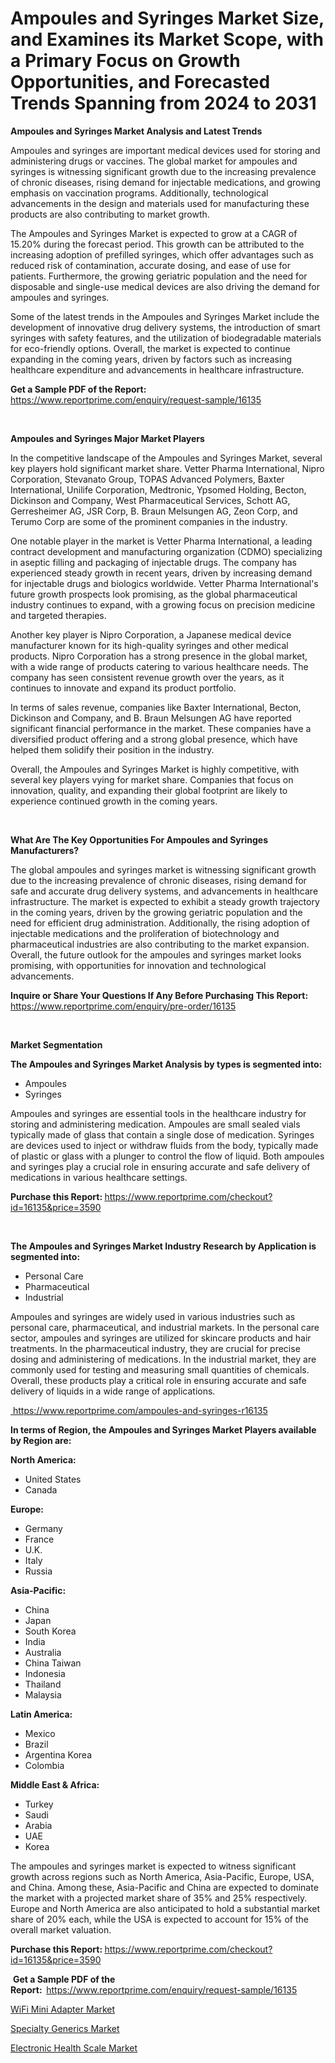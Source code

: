 <p><h1>Ampoules and Syringes Market Size, and Examines its Market Scope, with a Primary Focus on Growth Opportunities, and Forecasted Trends Spanning from 2024 to 2031</h1></p><p><strong>Ampoules and Syringes Market Analysis and Latest Trends</strong></p>
<p><p>Ampoules and syringes are important medical devices used for storing and administering drugs or vaccines. The global market for ampoules and syringes is witnessing significant growth due to the increasing prevalence of chronic diseases, rising demand for injectable medications, and growing emphasis on vaccination programs. Additionally, technological advancements in the design and materials used for manufacturing these products are also contributing to market growth.</p><p>The Ampoules and Syringes Market is expected to grow at a CAGR of 15.20% during the forecast period. This growth can be attributed to the increasing adoption of prefilled syringes, which offer advantages such as reduced risk of contamination, accurate dosing, and ease of use for patients. Furthermore, the growing geriatric population and the need for disposable and single-use medical devices are also driving the demand for ampoules and syringes.</p><p>Some of the latest trends in the Ampoules and Syringes Market include the development of innovative drug delivery systems, the introduction of smart syringes with safety features, and the utilization of biodegradable materials for eco-friendly options. Overall, the market is expected to continue expanding in the coming years, driven by factors such as increasing healthcare expenditure and advancements in healthcare infrastructure.</p></p>
<p><strong>Get a Sample PDF of the Report:&nbsp;</strong> <a href="https://www.reportprime.com/enquiry/request-sample/16135">https://www.reportprime.com/enquiry/request-sample/16135</a></p>
<p>&nbsp;</p>
<p><strong>Ampoules and Syringes Major Market Players</strong></p>
<p><p>In the competitive landscape of the Ampoules and Syringes Market, several key players hold significant market share. Vetter Pharma International, Nipro Corporation, Stevanato Group, TOPAS Advanced Polymers, Baxter International, Unilife Corporation, Medtronic, Ypsomed Holding, Becton, Dickinson and Company, West Pharmaceutical Services, Schott AG, Gerresheimer AG, JSR Corp, B. Braun Melsungen AG, Zeon Corp, and Terumo Corp are some of the prominent companies in the industry.</p><p>One notable player in the market is Vetter Pharma International, a leading contract development and manufacturing organization (CDMO) specializing in aseptic filling and packaging of injectable drugs. The company has experienced steady growth in recent years, driven by increasing demand for injectable drugs and biologics worldwide. Vetter Pharma International's future growth prospects look promising, as the global pharmaceutical industry continues to expand, with a growing focus on precision medicine and targeted therapies.</p><p>Another key player is Nipro Corporation, a Japanese medical device manufacturer known for its high-quality syringes and other medical products. Nipro Corporation has a strong presence in the global market, with a wide range of products catering to various healthcare needs. The company has seen consistent revenue growth over the years, as it continues to innovate and expand its product portfolio.</p><p>In terms of sales revenue, companies like Baxter International, Becton, Dickinson and Company, and B. Braun Melsungen AG have reported significant financial performance in the market. These companies have a diversified product offering and a strong global presence, which have helped them solidify their position in the industry.</p><p>Overall, the Ampoules and Syringes Market is highly competitive, with several key players vying for market share. Companies that focus on innovation, quality, and expanding their global footprint are likely to experience continued growth in the coming years.</p></p>
<p>&nbsp;</p>
<p><strong>What Are The Key Opportunities For Ampoules and Syringes Manufacturers?</strong></p>
<p><p>The global ampoules and syringes market is witnessing significant growth due to the increasing prevalence of chronic diseases, rising demand for safe and accurate drug delivery systems, and advancements in healthcare infrastructure. The market is expected to exhibit a steady growth trajectory in the coming years, driven by the growing geriatric population and the need for efficient drug administration. Additionally, the rising adoption of injectable medications and the proliferation of biotechnology and pharmaceutical industries are also contributing to the market expansion. Overall, the future outlook for the ampoules and syringes market looks promising, with opportunities for innovation and technological advancements.</p></p>
<p><strong>Inquire or Share Your Questions If Any Before Purchasing This Report:</strong> <a href="https://www.reportprime.com/enquiry/pre-order/16135">https://www.reportprime.com/enquiry/pre-order/16135</a></p>
<p>&nbsp;</p>
<p><strong>Market Segmentation</strong></p>
<p><strong>The Ampoules and Syringes Market Analysis by types is segmented into:</strong></p>
<p><ul><li>Ampoules</li><li>Syringes</li></ul></p>
<p><p>Ampoules and syringes are essential tools in the healthcare industry for storing and administering medication. Ampoules are small sealed vials typically made of glass that contain a single dose of medication. Syringes are devices used to inject or withdraw fluids from the body, typically made of plastic or glass with a plunger to control the flow of liquid. Both ampoules and syringes play a crucial role in ensuring accurate and safe delivery of medications in various healthcare settings.</p></p>
<p><strong>Purchase this Report:&nbsp;</strong><a href="https://www.reportprime.com/checkout?id=16135&price=3590">https://www.reportprime.com/checkout?id=16135&price=3590</a></p>
<p>&nbsp;</p>
<p><strong>The Ampoules and Syringes Market Industry Research by Application is segmented into:</strong></p>
<p><ul><li>Personal Care</li><li>Pharmaceutical</li><li>Industrial</li></ul></p>
<p><p>Ampoules and syringes are widely used in various industries such as personal care, pharmaceutical, and industrial markets. In the personal care sector, ampoules and syringes are utilized for skincare products and hair treatments. In the pharmaceutical industry, they are crucial for precise dosing and administering of medications. In the industrial market, they are commonly used for testing and measuring small quantities of chemicals. Overall, these products play a critical role in ensuring accurate and safe delivery of liquids in a wide range of applications.</p></p>
<p><a href="https://www.reportprime.com/ampoules-and-syringes-r16135">&nbsp;https://www.reportprime.com/ampoules-and-syringes-r16135</a></p>
<p><strong>In terms of Region, the Ampoules and Syringes Market Players available by Region are:</strong></p>
<p>
    <p> <strong> North America: </strong>
        <ul>
            <li>United States</li>
            <li>Canada</li>
        </ul>
        </p> 
    <p> <strong> Europe: </strong>
        <ul>
            <li>Germany</li>
            <li>France</li>
            <li>U.K.</li>
            <li>Italy</li>
            <li>Russia</li>
        </ul>
        </p> 
    <p> <strong> Asia-Pacific: </strong>
        <ul>
            <li>China</li>
            <li>Japan</li>
            <li>South Korea</li>
            <li>India</li>
            <li>Australia</li>
            <li>China Taiwan</li>
            <li>Indonesia</li>
            <li>Thailand</li>
            <li>Malaysia</li>
        </ul>
        </p> 
    <p> <strong> Latin America: </strong>
        <ul>
            <li>Mexico</li>
            <li>Brazil</li>
            <li>Argentina Korea</li>
            <li>Colombia</li>
        </ul>
        </p> 
    <p> <strong> Middle East & Africa: </strong>
        <ul>
            <li>Turkey</li>
            <li>Saudi</li>
            <li>Arabia</li>
            <li>UAE</li>
            <li>Korea</li>
        </ul>
    </p>
    </p>
<p><p>The ampoules and syringes market is expected to witness significant growth across regions such as North America, Asia-Pacific, Europe, USA, and China. Among these, Asia-Pacific and China are expected to dominate the market with a projected market share of 35% and 25% respectively. Europe and North America are also anticipated to hold a substantial market share of 20% each, while the USA is expected to account for 15% of the overall market valuation.</p></p>
<p><strong>Purchase this Report: </strong><a href="https://www.reportprime.com/checkout?id=16135&price=3590">https://www.reportprime.com/checkout?id=16135&price=3590</a></p>
<p>&nbsp;<strong>Get a Sample PDF of the Report:&nbsp;&nbsp;</strong><a href="https://www.reportprime.com/enquiry/request-sample/16135">https://www.reportprime.com/enquiry/request-sample/16135</a></p>
<p><strong></strong></p>
<p><p><a href="https://www.linkedin.com/pulse/wifi-mini-adapter-market-share-evolution-growth-trends-2024--udxoe?trackingId=Xux7%2Fo9EOoLkP2Y87ZpoVg%3D%3D">WiFi Mini Adapter Market</a></p><p><a href="https://github.com/CliffMedina6/Market-Research-Report-List-4/blob/main/specialty-generics-market.md">Specialty Generics Market</a></p><p><a href="https://www.linkedin.com/pulse/electronic-health-scale-market-outlook-industry-overview-vlwre?trackingId=a5fGIatzRtmpwJ7gysmMrQ%3D%3D">Electronic Health Scale Market</a></p></p>